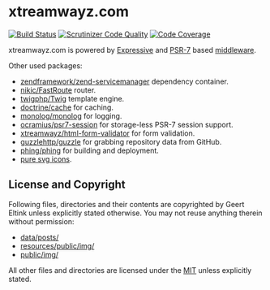 # xtreamwayz.com

[![Build Status](https://travis-ci.org/xtreamwayz/xtreamwayz.com.svg?branch=master)](https://travis-ci.org/xtreamwayz/xtreamwayz.com)
[![Scrutinizer Code Quality](https://scrutinizer-ci.com/g/xtreamwayz/xtreamwayz.com/badges/quality-score.png?b=master)](https://scrutinizer-ci.com/g/xtreamwayz/xtreamwayz.com/?branch=master)
[![Code Coverage](https://scrutinizer-ci.com/g/xtreamwayz/xtreamwayz.com/badges/coverage.png?b=master)](https://scrutinizer-ci.com/g/xtreamwayz/xtreamwayz.com/?branch=master)

xtreamwayz.com is powered by [Expressive](https://github.com/zendframework/zend-expressive) and
[PSR-7](http://www.php-fig.org/psr/psr-7/) based
[middleware](https://mwop.net/blog/2015-01-08-on-http-middleware-and-psr-7.html).

Other used packages:

- [zendframework/zend-servicemanager](https://github.com/zendframework/zend-servicemanager) dependency container.
- [nikic/FastRoute](https://github.com/nikic/FastRoute) router.
- [twigphp/Twig](https://github.com/nikic/FastRoute) template engine.
- [doctrine/cache](https://github.com/doctrine/cache) for caching.
- [monolog/monolog](https://github.com/monolog/monolog) for logging.
- [ocramius/psr7-session](https://github.com/Ocramius/PSR7Session) for storage-less PSR-7 session support.
- [xtreamwayz/html-form-validator](https://github.com/xtreamwayz/html-form-validator) for form validation.
- [guzzlehttp/guzzle](https://github.com/guzzlehttp/guzzle) for grabbing repository data from GitHub.
- [phing/phing](https://github.com/phing/phing) for building and deployment.
- [pure svg icons](https://icomoon.io/).

## License and Copyright

Following files, directories and their contents are copyrighted by Geert Eltink unless explicitly stated otherwise.
You may not reuse anything therein without permission:

* [data/posts/](/data/posts)
* [resources/public/img/](resources/public/img)
* [public/img/](public/img)

All other files and directories are licensed under the [MIT](http://www.opensource.org/licenses/mit-license.php)
unless explicitly stated.
